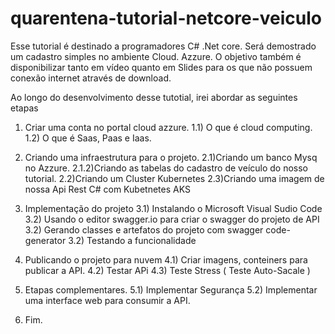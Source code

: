 # quarentena-tutorial-netcore-veiculo
Esse tutorial é destinado a programadores C# .Net core. Será demostrado um cadastro simples no ambiente Cloud. Azzure. O objetivo também é disponibilizar tanto em vídeo quanto em Slides para os que não possuem conexão internet através de download.

Ao longo do desenvolvimento desse tutotial, irei abordar as seguintes etapas

1) Criar uma conta no portal cloud azzure.
   1.1) O que é cloud computing.
   1.2) O que é Saas, Paas e Iaas.
2) Criando uma infraestrutura para o projeto.
   2.1)Criando um banco Mysq no Azzure.
      2.1.2)Criando as tabelas do cadastro de veículo do nosso tutorial.
   2.2)Criando um Cluster Kubernetes
   2.3)Criando uma imagem de nossa Api Rest C# com Kubetnetes AKS
3) Implementação do projeto
  3.1) Instalando o Microsoft Visual Sudio Code
  3.2) Usando o editor swagger.io para criar o swagger do projeto de API
  3.2) Gerando classes e artefatos do projeto com swagger code-generator
  3.2) Testando a funcionalidade
4) Publicando o projeto para nuvem
  4.1) Criar imagens, conteiners para publicar a API.
  4.2) Testar APi
  4.3) Teste Stress ( Teste Auto-Sacale )  
5) Etapas complementares.
  5.1) Implementar Segurança
  5.2) Implementar uma interface web para consumir a API.
  
6) Fim.
